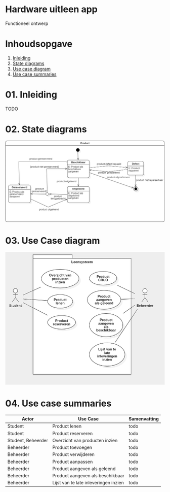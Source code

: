 # Hardware uitleen app

Functioneel ontwerp

# Inhoudsopgave

1. [ Inleiding ](#inleiding)
2. [ State diagrams ](#statediag)
3. [ Use case diagram ](#ucdiag)
4. [ Use case summaries ](#ucsum)

<a name="inleiding"></a>
# 01. Inleiding

TODO

<a name="statediag"></a>
# 02. State diagrams

![State diagram Hardware uitleen app](./State_Diagram.png)

<a name="ucdiag"></a>
# 03. Use Case diagram

![Use case diagram Hardware uitleen app](./Use_Case_Diagram.png)

<a name="ucsum"></a>
# 04. Use case summaries

Actor | Use Case | Samenvatting
--- | --- | --
Student | Product lenen | todo
Student | Product reserveren | todo
Student, Beheerder | Overzicht van producten inzien | todo
Beheerder | Product toevoegen | todo
Beheerder | Product verwijderen | todo
Beheerder | Product aanpassen | todo
Beheerder | Product aangeven als geleend | todo
Beheerder | Product aangeven als beschikbaar | todo
Beheerder | Lijst van te late inleveringen inzien | todo
